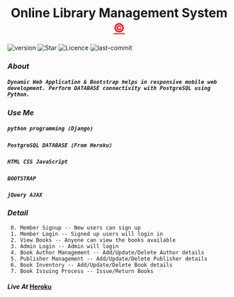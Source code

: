 <h1 align="center" >Online Library Management System <a style="color: red;" href="https://www.github.com/shyamkumaryadav" target="_blank" >&copy;</a></h1>

![version](https://img.shields.io/github/v/release/shyamkumaryadav/E_library) ![Star](https://img.shields.io/github/stars/shyamkumaryadav/E_library) ![Licence](https://img.shields.io/apm/l/vim-mode) ![last-commit](https://img.shields.io/github/last-commit/shyamkumaryadav/E_library)

### *About*   
##### ```Dynamic Web Application & Bootstrap helps in responsive mobile web development. Perform DATABASE connectivity with PostgreSQL using Python.```  

### *Use Me*  
#####    ```python programming (Django)```  
#####     ```PostgreSQL DATABASE (From Heroku)```  
#####     ```HTML CSS JavaScript```  
#####     ```BOOTSTRAP```  
#####     ```jQuery AJAX```  

### *Detail*   
     0. Member Signup -- New users can sign up  
     1. Member Login -- Signed up users will login in  
     2. View Books -- Anyone can view the books available  
     3. Admin Login -- Admin will login  
     4. Book Author Management -- Add/Update/Delete Author details  
     5. Publisher Management -- Add/Update/Delete Publisher details  
     6. Book Inventory -- Add/Update/Delete Book details  
     7. Book Issuing Process -- Issue/Return Books  
       
#### *Live At*    [Heroku](https://shyamkumaryadav.herokuapp.com/)
